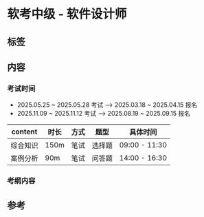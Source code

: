 # 软考中级 - 软件设计师

## 标签

## 内容

### 考试时间

- 2025.05.25 ~ 2025.05.28 考试 --> 2025.03.18 ~ 2025.04.15 报名
- 2025.11.09 ~ 2025.11.12 考试 --> 2025.08.19 ~ 2025.09.15 报名

| content  | 时长 | 方式 | 题型   | 具体时间      |
| -------- | ---- | ---- | ------ | ------------- |
| 综合知识 | 150m | 笔试 | 选择题 | 09:00 - 11:30 |
| 案例分析 | 90m  | 笔试 | 问答题 | 14:00 - 16:30 |

### 考纲内容

## 参考

